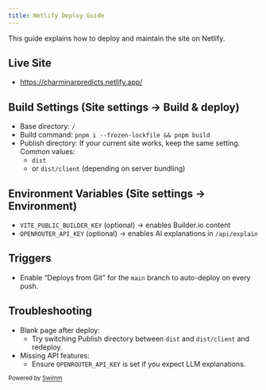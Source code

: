 ```yaml
---
title: Netlify Deploy Guide
---
```


This guide explains how to deploy and maintain the site on Netlify.

## Live Site

- https://charminarpredicts.netlify.app/

## Build Settings (Site settings → Build & deploy)

- Base directory: `/`
- Build command: `pnpm i --frozen-lockfile && pnpm build`
- Publish directory: If your current site works, keep the same setting. Common values:
  - `dist`
  - or `dist/client` (depending on server bundling)

## Environment Variables (Site settings → Environment)

- `VITE_PUBLIC_BUILDER_KEY` (optional) → enables Builder.io content
- `OPENROUTER_API_KEY` (optional) → enables AI explanations in `/api/explain`

## Triggers

- Enable “Deploys from Git” for the `main` branch to auto-deploy on every push.

## Troubleshooting

- Blank page after deploy:
  - Try switching Publish directory between `dist` and `dist/client` and redeploy.
- Missing API features:
  - Ensure `OPENROUTER_API_KEY` is set if you expect LLM explanations.

<SwmMeta version="3.0.0" repo-id="Z2l0aHViJTNBJTNBU21hcnRmZWVkYmFjayUzQSUzQVByYXR5dXNoS2F1c2hhbDA5" repo-name="Smartfeedback"><sup>Powered by [Swimm](https://app.swimm.io/)</sup></SwmMeta>

